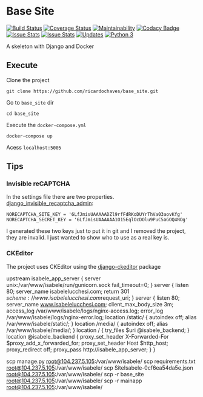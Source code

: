# Base Site

[![Build Status](https://travis-ci.org/ricardochaves/base_site.svg?branch=master)](https://travis-ci.org/ricardochaves/base_site) [![Coverage Status](https://coveralls.io/repos/github/ricardochaves/base_site/badge.svg)](https://coveralls.io/github/ricardochaves/base_site) [![Maintainability](https://api.codeclimate.com/v1/badges/950aa9850083739cf9cd/maintainability)](https://codeclimate.com/github/ricardochaves/base_site/maintainability) [![Codacy Badge](https://api.codacy.com/project/badge/Grade/911740aaaaf441a7a45cc45d8ce200a9)](https://www.codacy.com/app/ricardochaves/base_site?utm_source=github.com&amp;utm_medium=referral&amp;utm_content=ricardochaves/base_site&amp;utm_campaign=Badge_Grade) [![Issue Stats](http://issuestats.com/github/ricardochaves/base_site/badge/pr)](http://issuestats.com/github/ricardochaves/base_site) [![Issue Stats](http://issuestats.com/github/ricardochaves/base_site/badge/issue?style=flat-square)](http://issuestats.com/github/ricardochaves/base_site) [![Updates](https://pyup.io/repos/github/ricardochaves/base_site/shield.svg)](https://pyup.io/repos/github/ricardochaves/base_site/) [![Python 3](https://pyup.io/repos/github/ricardochaves/base_site/python-3-shield.svg)](https://pyup.io/repos/github/ricardochaves/base_site/)

A skeleton with Django and Docker

## Execute

Clone the project

```
git clone https://github.com/ricardochaves/base_site.git
```

Go to `base_site` dir

```
cd base_site
```

Execute the `docker-compose.yml`

```
docker-compose up
```

Acess `localhost:5005`

## Tips

### Invisible reCAPTCHA

In the settings file there are two properties. [django_invisible_recaptcha_admin](https://github.com/ricardochaves/django_invisible_recaptcha_admin):

```
NORECAPTCHA_SITE_KEY = '6LfJmisUAAAAADZl9rfFdRKoDUYrThVa03aovKfg'
NORECAPTCHA_SECRET_KEY = '6LfJmisUAAAAAA1O15EqlOcDOlu9PuC5aGOQ4NOg'
```

I generated these two keys just to put it in git and I removed the project, they are invalid. I just wanted to show who to use as a real key is.

### CKEditor

The project uses CKEditor using the [django-ckeditor](https://github.com/django-ckeditor/django-ckeditor) package



upstream isabele_app_server {
  server unix:/var/www/isabele/run/gunicorn.sock fail_timeout=0;
}
server {
    listen 80;
    server_name isabelelucchesi.com;
    return 301 $scheme://www.isabelelucchesi.com$request_uri;
}
server {
    listen 80;
    server_name www.isabelelucchesi.com;
    client_max_body_size 3m;
    access_log /var/www/isabele/logs/nginx-access.log;
    error_log /var/www/isabele/logs/nginx-error.log;
location /static/ {
        autoindex off;
        alias /var/www/isabele/static/;
    }
location /media/ {
        autoindex off;
        alias /var/www/isabele/media/;
    }
location / {
        try_files $uri @isabele_backend;
    }
location @isabele_backend {
        proxy_set_header X-Forwarded-For $proxy_add_x_forwarded_for;
        proxy_set_header Host $http_host;
        proxy_redirect off;
        proxy_pass http://isabele_app_server;
    }
}



scp manage.py root@104.237.5.105:/var/www/isabele/
scp requirements.txt root@104.237.5.105:/var/www/isabele/
scp SiteIsabele-0cf6ea54da5e.json root@104.237.5.105:/var/www/isabele/
scp -r base_site root@104.237.5.105:/var/www/isabele/
scp -r mainapp root@104.237.5.105:/var/www/isabele/

